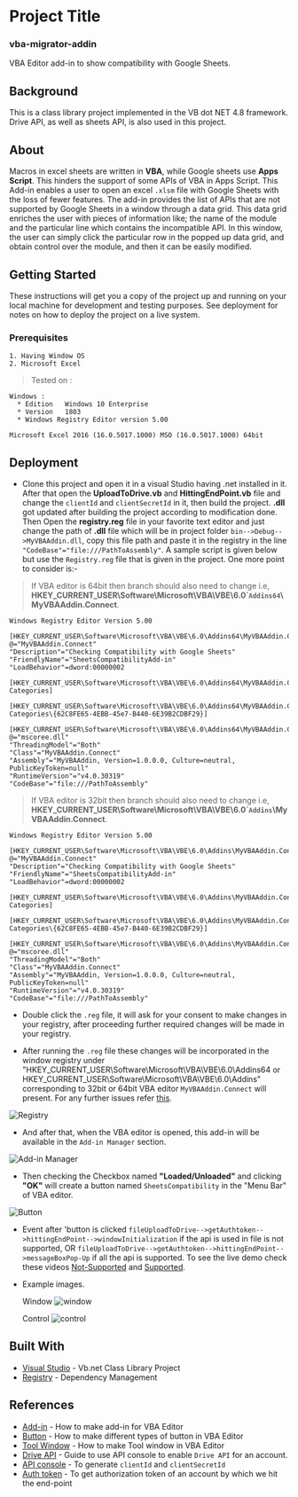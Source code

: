 # Project Title

### vba-migrator-addin

VBA Editor add-in to show compatibility with Google Sheets.

## Background

This is a class library project implemented in the VB dot NET 4.8 framework. Drive API, as well as sheets API, is also used in this project.

## About

Macros in excel sheets are written in **VBA**, while Google sheets use **Apps Script**. This hinders the support of some APIs of VBA in Apps Script. This Add-in enables a user to open an excel `.xlsm` file with Google Sheets with the loss of fewer features. The add-in provides the list of APIs that are not supported by Google Sheets in a window through a data grid. This data grid enriches the user with pieces of information like; the name of the module and the particular line which contains the incompatible API. In this window, the user can simply click the particular row in the popped up data grid, and obtain control over the module, and then it can be easily modified.

## Getting Started

These instructions will get you a copy of the project up and running on your local machine for development and testing purposes. See deployment for notes on how to deploy the project on a live system.

### Prerequisites

```
1. Having Window OS
2. Microsoft Excel
```

> Tested on :
```
Windows :
  * Edition   Windows 10 Enterprise
  * Version   1803
  * Windows Registry Editor version 5.00

Microsoft Excel 2016 (16.0.5017.1000) MSO (16.0.5017.1000) 64bit
```

## Deployment

* Clone this project and open it in a visual Studio having .net installed in it. After that open the **UploadToDrive.vb** and **HittingEndPoint.vb** file and change the `clientId` and `clientSecretId` in it, then build the project. **.dll** got updated after building the project according to modification done. Then Open the **registry.reg** file in your favorite text editor and just change the path of **.dll** file which will be in project folder `bin-->Debug-->MyVBAAddin.dll`, copy this file path and paste it in the registry in the line `"CodeBase"="file:///PathToAssembly"`. A sample script is given below but use the `Registry.reg` file that is given in the project. One more point to consider is:-

> If VBA editor is 64bit then branch should also need to change i.e, **HKEY_CURRENT_USER\Software\Microsoft\VBA\VBE\6.0\``Addins64`\MyVBAAddin.Connect**.

```
Windows Registry Editor Version 5.00

[HKEY_CURRENT_USER\Software\Microsoft\VBA\VBE\6.0\Addins64\MyVBAAddin.Connect]
@="MyVBAAddin.Connect"
"Description"="Checking Compatibility with Google Sheets"
"FriendlyName"="SheetsCompatibilityAdd-in"
"LoadBehavior"=dword:00000002

[HKEY_CURRENT_USER\Software\Microsoft\VBA\VBE\6.0\Addins64\MyVBAAddin.Connect\Implemented Categories]

[HKEY_CURRENT_USER\Software\Microsoft\VBA\VBE\6.0\Addins64\MyVBAAddin.Connect\Implemented Categories\{62C8FE65-4EBB-45e7-B440-6E39B2CDBF29}]

[HKEY_CURRENT_USER\Software\Microsoft\VBA\VBE\6.0\Addins64\MyVBAAddin.Connect\InprocServer32]
@="mscoree.dll"
"ThreadingModel"="Both"
"Class"="MyVBAAddin.Connect"
"Assembly"="MyVBAAddin, Version=1.0.0.0, Culture=neutral, PublicKeyToken=null"
"RuntimeVersion"="v4.0.30319"
"CodeBase"="file:///PathToAssembly"  
```

> If VBA editor is 32bit then branch should also need to change i.e, **HKEY_CURRENT_USER\Software\Microsoft\VBA\VBE\6.0\``Addins`\MyVBAAddin.Connect**.

```
Windows Registry Editor Version 5.00

[HKEY_CURRENT_USER\Software\Microsoft\VBA\VBE\6.0\Addins\MyVBAAddin.Connect]
@="MyVBAAddin.Connect"
"Description"="Checking Compatibility with Google Sheets"
"FriendlyName"="SheetsCompatibilityAdd-in"
"LoadBehavior"=dword:00000002

[HKEY_CURRENT_USER\Software\Microsoft\VBA\VBE\6.0\Addins\MyVBAAddin.Connect\Implemented Categories]

[HKEY_CURRENT_USER\Software\Microsoft\VBA\VBE\6.0\Addins\MyVBAAddin.Connect\Implemented Categories\{62C8FE65-4EBB-45e7-B440-6E39B2CDBF29}]

[HKEY_CURRENT_USER\Software\Microsoft\VBA\VBE\6.0\Addins\MyVBAAddin.Connect\InprocServer32]
@="mscoree.dll"
"ThreadingModel"="Both"
"Class"="MyVBAAddin.Connect"
"Assembly"="MyVBAAddin, Version=1.0.0.0, Culture=neutral, PublicKeyToken=null"
"RuntimeVersion"="v4.0.30319"
"CodeBase"="file:///PathToAssembly"  
```

* Double click the `.reg` file, it will ask for your consent to make changes in your registry, after proceeding further required changes will be made in your registry.

* After running the `.reg` file these changes will be incorporated in the window registry under "HKEY_CURRENT_USER\Software\Microsoft\VBA\VBE\6.0\Addins64 or HKEY_CURRENT_USER\Software\Microsoft\VBA\VBE\6.0\Addins" corresponding to 32bit or 64bit VBA editor `MyVBAAddin.Connect` will present. For any further issues refer [this](https://stackoverflow.com/questions/1942626/build-add-in-for-vba-ide-using-vb-net).

![Registry](/images/Registry.jpg)

* And after that, when the VBA editor is opened, this add-in will be available in the `Add-in Manager` section.

![Add-in Manager](/images/Add-inManager.jpg)

* Then checking the Checkbox named **"Loaded/Unloaded"** and clicking **"OK"** will create a button named `SheetsCompatibility` in the "Menu Bar" of VBA editor.  

![Button](/images/button.png)

* Event after 'button is clicked `fileUploadToDrive-->getAuthtoken-->hittingEndPoint-->windowInitialization` if the api is used in file is not supported, OR `fileUploadToDrive-->getAuthtoken-->hittingEndPoint-->messageBoxPop-Up` if all the api is supported. To see the live demo check these videos [Not-Supported](https://drive.google.com/file/d/11L-v_ym66W2XbvsDtJTX2QhFjnbWvidg/view) and [Supported](https://drive.google.com/file/d/1cyYpA5mzLUfSRR8cKB-3H2nXAcutF0ZY/view).

* Example images.

  Window
![window](/images/Window.jpg)

  Control
![control](/images/control.jpg)
## Built With

* [Visual Studio](https://visualstudio.microsoft.com/vs/) - Vb.net Class Library Project
* [Registry](https://stackoverflow.com/questions/1942626/build-add-in-for-vba-ide-using-vb-net) - Dependency Management

## References

* [Add-in](https://www.mztools.com/articles/2012/MZ2012013.aspx) - How to make add-in for VBA Editor
* [Button](https://www.mztools.com/articles/2012/MZ2012015.aspx) - How to make different types of button in VBA Editor
* [Tool Window](https://www.mztools.com/articles/2012/MZ2012017.aspx) - How to make Tool window in VBA Editor
* [Drive API](https://www.youtube.com/watch?v=xtqpWG5KDXY&t=1s") - Guide to use API console to enable `Drive API` for an account.
* [API console](https://pantheon.corp.google.com/flows/enableapi?apiid=drive&pli=1&debugUI=DEVELOPERS) - To generate `clientId` and `clientSecretId`
* [Auth token](https://www.example-code.com/vbnet/box_oauth2_json_web_token.asp) - To get authorization token of an account by which we hit the end-point 
